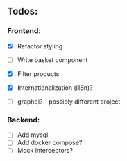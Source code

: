 ## Todos:

### Frontend:
 - [x] Refactor styling

 - [ ] Write basket component
 - [x] Filter products
 - [x] Internationalization (i18n)?
 - [ ] graphql? - possibly different project

### Backend:
- [ ] Add mysql
- [ ] Add docker compose?
- [ ] Mock interceptors?

